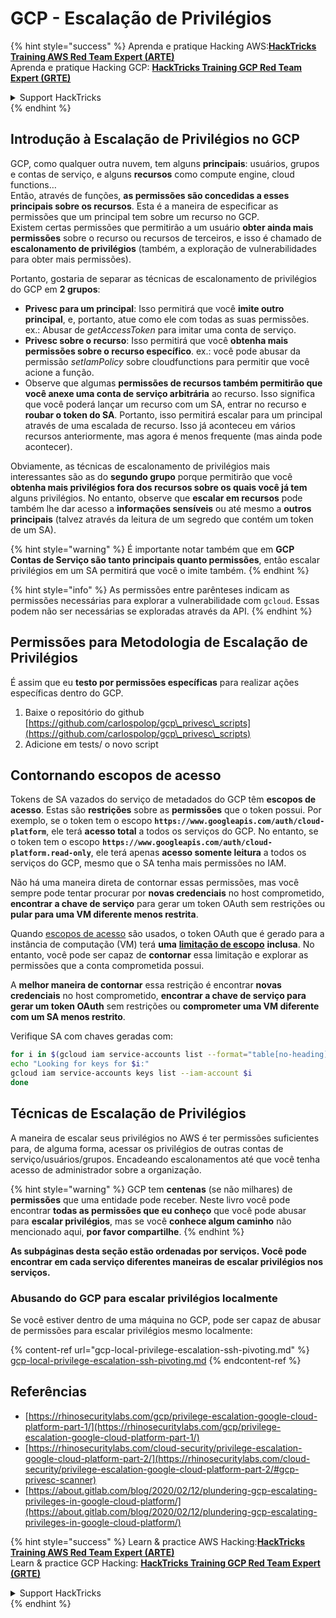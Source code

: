 # GCP - Escalação de Privilégios

{% hint style="success" %}
Aprenda e pratique Hacking AWS:<img src="../../../.gitbook/assets/image (1).png" alt="" data-size="line">[**HackTricks Training AWS Red Team Expert (ARTE)**](https://training.hacktricks.xyz/courses/arte)<img src="../../../.gitbook/assets/image (1).png" alt="" data-size="line">\
Aprenda e pratique Hacking GCP: <img src="../../../.gitbook/assets/image (2).png" alt="" data-size="line">[**HackTricks Training GCP Red Team Expert (GRTE)**<img src="../../../.gitbook/assets/image (2).png" alt="" data-size="line">](https://training.hacktricks.xyz/courses/grte)

<details>

<summary>Support HackTricks</summary>

* Confira os [**planos de assinatura**](https://github.com/sponsors/carlospolop)!
* **Junte-se ao** 💬 [**grupo do Discord**](https://discord.gg/hRep4RUj7f) ou ao [**grupo do telegram**](https://t.me/peass) ou **siga**-nos no **Twitter** 🐦 [**@hacktricks\_live**](https://twitter.com/hacktricks\_live)**.**
* **Compartilhe truques de hacking enviando PRs para o** [**HackTricks**](https://github.com/carlospolop/hacktricks) e [**HackTricks Cloud**](https://github.com/carlospolop/hacktricks-cloud) repositórios do github.

</details>
{% endhint %}

## Introdução à Escalação de Privilégios no GCP <a href="#introduction-to-gcp-privilege-escalation" id="introduction-to-gcp-privilege-escalation"></a>

GCP, como qualquer outra nuvem, tem alguns **principais**: usuários, grupos e contas de serviço, e alguns **recursos** como compute engine, cloud functions…\
Então, através de funções, **as permissões são concedidas a esses principais sobre os recursos**. Esta é a maneira de especificar as permissões que um principal tem sobre um recurso no GCP.\
Existem certas permissões que permitirão a um usuário **obter ainda mais permissões** sobre o recurso ou recursos de terceiros, e isso é chamado de **escalonamento de privilégios** (também, a exploração de vulnerabilidades para obter mais permissões).

Portanto, gostaria de separar as técnicas de escalonamento de privilégios do GCP em **2 grupos**:

* **Privesc para um principal**: Isso permitirá que você **imite outro principal**, e, portanto, atue como ele com todas as suas permissões. ex.: Abusar de _getAccessToken_ para imitar uma conta de serviço.
* **Privesc sobre o recurso**: Isso permitirá que você **obtenha mais permissões sobre o recurso específico**. ex.: você pode abusar da permissão _setIamPolicy_ sobre cloudfunctions para permitir que você acione a função.
* Observe que algumas **permissões de recursos também permitirão que você anexe uma conta de serviço arbitrária** ao recurso. Isso significa que você poderá lançar um recurso com um SA, entrar no recurso e **roubar o token do SA**. Portanto, isso permitirá escalar para um principal através de uma escalada de recurso. Isso já aconteceu em vários recursos anteriormente, mas agora é menos frequente (mas ainda pode acontecer).

Obviamente, as técnicas de escalonamento de privilégios mais interessantes são as do **segundo grupo** porque permitirão que você **obtenha mais privilégios fora dos recursos sobre os quais você já tem** alguns privilégios. No entanto, observe que **escalar em recursos** pode também lhe dar acesso a **informações sensíveis** ou até mesmo a **outros principais** (talvez através da leitura de um segredo que contém um token de um SA).

{% hint style="warning" %}
É importante notar também que em **GCP Contas de Serviço são tanto principais quanto permissões**, então escalar privilégios em um SA permitirá que você o imite também.
{% endhint %}

{% hint style="info" %}
As permissões entre parênteses indicam as permissões necessárias para explorar a vulnerabilidade com `gcloud`. Essas podem não ser necessárias se exploradas através da API.
{% endhint %}

## Permissões para Metodologia de Escalação de Privilégios

É assim que eu **testo por permissões específicas** para realizar ações específicas dentro do GCP.

1. Baixe o repositório do github [https://github.com/carlospolop/gcp\_privesc\_scripts](https://github.com/carlospolop/gcp\_privesc\_scripts)
2. Adicione em tests/ o novo script

## Contornando escopos de acesso <a href="#bypassing-access-scopes" id="bypassing-access-scopes"></a>

Tokens de SA vazados do serviço de metadados do GCP têm **escopos de acesso**. Estas são **restrições** sobre as **permissões** que o token possui. Por exemplo, se o token tem o escopo **`https://www.googleapis.com/auth/cloud-platform`**, ele terá **acesso total** a todos os serviços do GCP. No entanto, se o token tem o escopo **`https://www.googleapis.com/auth/cloud-platform.read-only`**, ele terá apenas **acesso somente leitura** a todos os serviços do GCP, mesmo que o SA tenha mais permissões no IAM.

Não há uma maneira direta de contornar essas permissões, mas você sempre pode tentar procurar por **novas credenciais** no host comprometido, **encontrar a chave de serviço** para gerar um token OAuth sem restrições ou **pular para uma VM diferente menos restrita**.

Quando [escopos de acesso](https://cloud.google.com/compute/docs/access/service-accounts#accesscopesiam) são usados, o token OAuth que é gerado para a instância de computação (VM) terá **uma** [**limitação de escopo**](https://oauth.net/2/scope/) **inclusa**. No entanto, você pode ser capaz de **contornar** essa limitação e explorar as permissões que a conta comprometida possui.

A **melhor maneira de contornar** essa restrição é encontrar **novas credenciais** no host comprometido, **encontrar a chave de serviço para gerar um token OAuth** sem restrições ou **comprometer uma VM diferente com um SA menos restrito**.

Verifique SA com chaves geradas com:
```bash
for i in $(gcloud iam service-accounts list --format="table[no-heading](email)"); do
echo "Looking for keys for $i:"
gcloud iam service-accounts keys list --iam-account $i
done
```
## Técnicas de Escalação de Privilégios

A maneira de escalar seus privilégios no AWS é ter permissões suficientes para, de alguma forma, acessar os privilégios de outras contas de serviço/usuários/grupos. Encadeando escalonamentos até que você tenha acesso de administrador sobre a organização.

{% hint style="warning" %}
GCP tem **centenas** (se não milhares) de **permissões** que uma entidade pode receber. Neste livro você pode encontrar **todas as permissões que eu conheço** que você pode abusar para **escalar privilégios**, mas se você **conhece algum caminho** não mencionado aqui, **por favor compartilhe**.
{% endhint %}

**As subpáginas desta seção estão ordenadas por serviços. Você pode encontrar em cada serviço diferentes maneiras de escalar privilégios nos serviços.**

### Abusando do GCP para escalar privilégios localmente

Se você estiver dentro de uma máquina no GCP, pode ser capaz de abusar de permissões para escalar privilégios mesmo localmente:

{% content-ref url="gcp-local-privilege-escalation-ssh-pivoting.md" %}
[gcp-local-privilege-escalation-ssh-pivoting.md](gcp-local-privilege-escalation-ssh-pivoting.md)
{% endcontent-ref %}

## Referências

* [https://rhinosecuritylabs.com/gcp/privilege-escalation-google-cloud-platform-part-1/](https://rhinosecuritylabs.com/gcp/privilege-escalation-google-cloud-platform-part-1/)
* [https://rhinosecuritylabs.com/cloud-security/privilege-escalation-google-cloud-platform-part-2/](https://rhinosecuritylabs.com/cloud-security/privilege-escalation-google-cloud-platform-part-2/#gcp-privesc-scanner)
* [https://about.gitlab.com/blog/2020/02/12/plundering-gcp-escalating-privileges-in-google-cloud-platform/](https://about.gitlab.com/blog/2020/02/12/plundering-gcp-escalating-privileges-in-google-cloud-platform/)

{% hint style="success" %}
Learn & practice AWS Hacking:<img src="../../../.gitbook/assets/image (1).png" alt="" data-size="line">[**HackTricks Training AWS Red Team Expert (ARTE)**](https://training.hacktricks.xyz/courses/arte)<img src="../../../.gitbook/assets/image (1).png" alt="" data-size="line">\
Learn & practice GCP Hacking: <img src="../../../.gitbook/assets/image (2).png" alt="" data-size="line">[**HackTricks Training GCP Red Team Expert (GRTE)**<img src="../../../.gitbook/assets/image (2).png" alt="" data-size="line">](https://training.hacktricks.xyz/courses/grte)

<details>

<summary>Support HackTricks</summary>

* Check the [**subscription plans**](https://github.com/sponsors/carlospolop)!
* **Join the** 💬 [**Discord group**](https://discord.gg/hRep4RUj7f) or the [**telegram group**](https://t.me/peass) or **follow** us on **Twitter** 🐦 [**@hacktricks\_live**](https://twitter.com/hacktricks\_live)**.**
* **Share hacking tricks by submitting PRs to the** [**HackTricks**](https://github.com/carlospolop/hacktricks) and [**HackTricks Cloud**](https://github.com/carlospolop/hacktricks-cloud) github repos.

</details>
{% endhint %}
